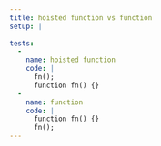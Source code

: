 ```yaml
---
title: hoisted function vs function
setup: |
  
tests:
  -
    name: hoisted function
    code: |
      fn();
      function fn() {}
  -
    name: function
    code: |
      function fn() {}
      fn();
---
```


